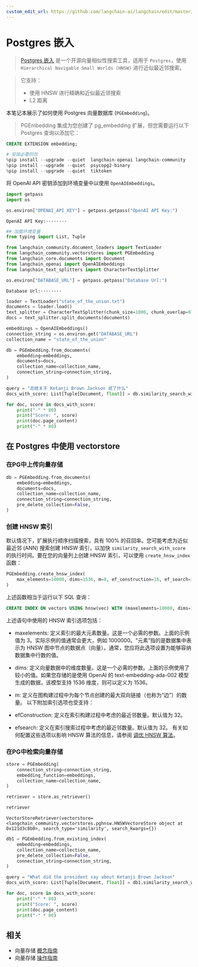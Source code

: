 ```yaml
---
custom_edit_url: https://github.com/langchain-ai/langchain/edit/master/docs/docs/integrations/vectorstores/pgembedding.ipynb
---
```


# Postgres 嵌入

> [Postgres 嵌入](https://github.com/neondatabase/pg_embedding) 是一个开源向量相似性搜索工具，适用于 `Postgres`，使用 `Hierarchical Navigable Small Worlds (HNSW)` 进行近似最近邻搜索。

> 它支持：
>- 使用 HNSW 进行精确和近似最近邻搜索
>- L2 距离

本笔记本展示了如何使用 Postgres 向量数据库 (`PGEmbedding`)。

> PGEmbedding 集成为您创建了 pg_embedding 扩展，但您需要运行以下 Postgres 查询以添加它：
```sql
CREATE EXTENSION embedding;
```


```python
# 安装必要的包
%pip install --upgrade --quiet  langchain-openai langchain-community
%pip install --upgrade --quiet  psycopg2-binary
%pip install --upgrade --quiet  tiktoken
```

将 OpenAI API 密钥添加到环境变量中以使用 `OpenAIEmbeddings`。


```python
import getpass
import os

os.environ["OPENAI_API_KEY"] = getpass.getpass("OpenAI API Key:")
```
```output
OpenAI API Key:········
```

```python
## 加载环境变量
from typing import List, Tuple
```


```python
from langchain_community.document_loaders import TextLoader
from langchain_community.vectorstores import PGEmbedding
from langchain_core.documents import Document
from langchain_openai import OpenAIEmbeddings
from langchain_text_splitters import CharacterTextSplitter
```


```python
os.environ["DATABASE_URL"] = getpass.getpass("Database Url:")
```
```output
Database Url:········
```

```python
loader = TextLoader("state_of_the_union.txt")
documents = loader.load()
text_splitter = CharacterTextSplitter(chunk_size=1000, chunk_overlap=0)
docs = text_splitter.split_documents(documents)

embeddings = OpenAIEmbeddings()
connection_string = os.environ.get("DATABASE_URL")
collection_name = "state_of_the_union"
```


```python
db = PGEmbedding.from_documents(
    embedding=embeddings,
    documents=docs,
    collection_name=collection_name,
    connection_string=connection_string,
)

query = "总统关于 Ketanji Brown Jackson 说了什么"
docs_with_score: List[Tuple[Document, float]] = db.similarity_search_with_score(query)
```


```python
for doc, score in docs_with_score:
    print("-" * 80)
    print("Score: ", score)
    print(doc.page_content)
    print("-" * 80)
```

## 在 Postgres 中使用 vectorstore

### 在PG中上传向量存储

```python
db = PGEmbedding.from_documents(
    embedding=embeddings,
    documents=docs,
    collection_name=collection_name,
    connection_string=connection_string,
    pre_delete_collection=False,
)
```

### 创建 HNSW 索引
默认情况下，扩展执行顺序扫描搜索，具有 100% 的召回率。您可能考虑为近似最近邻 (ANN) 搜索创建 HNSW 索引，以加快 `similarity_search_with_score` 的执行时间。要在您的向量列上创建 HNSW 索引，可以使用 `create_hnsw_index` 函数：

```python
PGEmbedding.create_hnsw_index(
    max_elements=10000, dims=1536, m=8, ef_construction=16, ef_search=16
)
```

上述函数相当于运行以下 SQL 查询：
```sql
CREATE INDEX ON vectors USING hnsw(vec) WITH (maxelements=10000, dims=1536, m=3, efconstruction=16, efsearch=16);
```
上述语句中使用的 HNSW 索引选项包括：

- maxelements: 定义索引的最大元素数量。这是一个必需的参数。上面的示例值为 3。实际示例的值通常会更大，例如 1000000。“元素”指的是数据集中表示为 HNSW 图中节点的数据点（向量）。通常，您应将此选项设置为能够容纳数据集中行数的值。
- dims: 定义向量数据中的维度数量。这是一个必需的参数。上面的示例使用了较小的值。如果您存储的是使用 OpenAI 的 text-embedding-ada-002 模型生成的数据，该模型支持 1536 维度，则可以定义为 1536。
- m: 定义在图构建过程中为每个节点创建的最大双向链接（也称为“边”）的数量。
以下附加索引选项也受支持：

- efConstruction: 定义在索引构建过程中考虑的最近邻数量。默认值为 32。
- efsearch: 定义在索引搜索过程中考虑的最近邻数量。默认值为 32。
有关如何配置这些选项以影响 HNSW 算法的信息，请参阅 [调优 HNSW 算法](https://neon.tech/docs/extensions/pg_embedding#tuning-the-hnsw-algorithm)。

### 在PG中检索向量存储


```python
store = PGEmbedding(
    connection_string=connection_string,
    embedding_function=embeddings,
    collection_name=collection_name,
)

retriever = store.as_retriever()
```


```python
retriever
```



```output
VectorStoreRetriever(vectorstore=<langchain_community.vectorstores.pghnsw.HNSWVectoreStore object at 0x121d3c8b0>, search_type='similarity', search_kwargs={})
```



```python
db1 = PGEmbedding.from_existing_index(
    embedding=embeddings,
    collection_name=collection_name,
    pre_delete_collection=False,
    connection_string=connection_string,
)

query = "What did the president say about Ketanji Brown Jackson"
docs_with_score: List[Tuple[Document, float]] = db1.similarity_search_with_score(query)
```


```python
for doc, score in docs_with_score:
    print("-" * 80)
    print("Score: ", score)
    print(doc.page_content)
    print("-" * 80)
```

## 相关

- 向量存储 [概念指南](/docs/concepts/#vector-stores)
- 向量存储 [操作指南](/docs/how_to/#vector-stores)